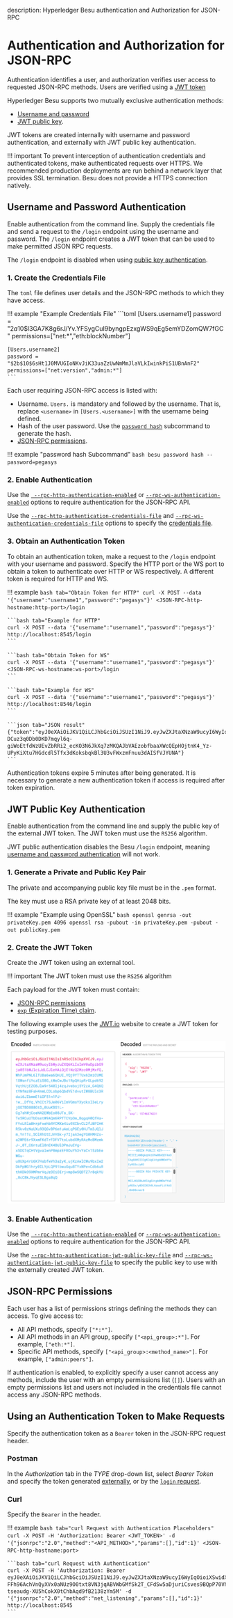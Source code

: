 description: Hyperledger Besu authentication and Authorization for JSON-RPC
<!--- END of page meta data -->

# Authentication and Authorization for JSON-RPC

Authentication identifies a user, and authorization verifies user 
access to requested JSON-RPC methods. Users are verified using a [JWT token](https://jwt.io/introduction/)

Hyperledger Besu supports two mutually exclusive authentication methods:

* [Username and password](#username-and-password-authentication)
* [JWT public key](#jwt-public-key-authentication).

JWT tokens are created internally with username and password authentication, and externally with JWT public key authentication.

!!! important 
    To prevent interception of authentication credentials and authenticated tokens, make authenticated requests over HTTPS. 
    We recommended production deployments are run behind a network layer that provides SSL termination. 
    Besu does not provide a HTTPS connection natively.


## Username and Password Authentication

Enable authentication from the command line. Supply the credentials file and send a request to the `/login` endpoint using the username and password. The `/login` endpoint creates a JWT token that can be used to make permitted JSON RPC requests.

The `/login` endpoint is disabled when using [public key authentication](#jwt-public-key-authentication).

### 1. Create the Credentials File 

The `toml` file defines user details and the JSON-RPC methods to which they have access. 

!!! example "Example Credentials File"
    ```toml
    [Users.username1]
    password = "$2a$10$l3GA7K8g6rJ/Yv.YFSygCuI9byngpEzxgWS9qEg5emYDZomQW7fGC"
    permissions=["net:*","eth:blockNumber"]
    
    [Users.username2]
    password = "$2b$10$6sHt1J0MVUGIoNKvJiK33uaZzUwNmMmJlaVLkIwinkPiS1UBnAnF2"
    permissions=["net:version","admin:*"]
    ```

Each user requiring JSON-RPC access is listed with: 

* Username. `Users.` is mandatory and followed by the username. That is, replace `<username>` in `[Users.<username>]` with the username being defined. 
* Hash of the user password. Use the [`password hash`](../../../Reference/CLI/CLI-Subcommands.md#password) subcommand to generate the hash. 
* [JSON-RPC permissions](#json-rpc-permissions). 

!!! example "password hash Subcommand"
    ```bash
    besu password hash --password=pegasys
    ```
    
    
### 2. Enable Authentication 
 
Use the [` --rpc-http-authentication-enabled`](../../../Reference/CLI/CLI-Syntax.md#rpc-http-authentication-enabled) or 
 [`--rpc-ws-authentication-enabled`](../../../Reference/CLI/CLI-Syntax.md#rpc-ws-authentication-enabled)
 options to require authentication for the JSON-RPC API.
  
Use the [`--rpc-http-authentication-credentials-file`](../../../Reference/CLI/CLI-Syntax.md#rpc-http-authentication-credentials-file)
and [`--rpc-ws-authentication-credentials-file`](../../../Reference/CLI/CLI-Syntax.md#rpc-ws-authentication-credentials-file) 
options to specify the [credentials file](#credentials-file).

### 3. Obtain an Authentication Token 

To obtain an authentication token, make a request to the `/login` endpoint with your username and password. Specify the 
HTTP port or the WS port to obtain a token to authenticate over HTTP or WS respectively. A different token is required 
for HTTP and WS. 

!!! example
    ```bash tab="Obtain Token for HTTP"
    curl -X POST --data '{"username":"username1","password":"pegasys"}' <JSON-RPC-http-hostname:http-port>/login
    ```
    
    ```bash tab="Example for HTTP"
    curl -X POST --data '{"username":"username1","password":"pegasys"}' http://localhost:8545/login
    ```
    
    ```bash tab="Obtain Token for WS"
    curl -X POST --data '{"username":"username1","password":"pegasys"}' <JSON-RPC-ws-hostname:ws-port>/login
    ```
    
    ```bash tab="Example for WS"
    curl -X POST --data '{"username":"username1","password":"pegasys"}' http://localhost:8546/login
    ```
    
    ```json tab="JSON result"
    {"token":"eyJ0eXAiOiJKV1QiLCJhbGciOiJSUzI1NiJ9.eyJwZXJtaXNzaW9ucyI6WyIqOioiXSwidXNlcm5hbWUiOiJ1c2VyMiIsImlhdCI6MTU1MDQ2MDYwNCwiZXhwIjoxNTUwNDYwOTA0fQ.l2Ycqzl_AyvReXBeUSayOlOMS_E8-DCuz3q0Db0DKD7mqyl6q-giWoEtfdWzUEvZbRRi2_ecKO3N6JkXq7zMKQAJbVAEzobfbaaXWcQEpHOjtnK4_Yz-UPyKiXtu7HGdcdl5Tfx3dKoksbqkBl3U3vFWxzmFnuu3dAISfVJYUNA"}
    ``` 

Authentication tokens expire 5 minutes after being generated. It is necessary to generate a new authentication 
token if access is required after token expiration.     

## JWT Public Key Authentication

Enable authentication from the command line and supply the public key of the external JWT token. The JWT token must use the `RS256` algorithm.

JWT public authentication disables the Besu `/login` endpoint, meaning [username and password authentication](username-and-password-authentication) will not work.

### 1. Generate a Private and Public Key Pair

The private and accompanying public key file must be in the `.pem` format.

The key must use a RSA private key of at least 2048 bits.

!!! example "Example using OpenSSL"
    ```bash
    openssl genrsa -out privateKey.pem 4096
    openssl rsa -pubout -in privateKey.pem -pubout -out publicKey.pem
    ```

### 2. Create the JWT Token

Create the JWT token using an external tool. 

!!! important
    The JWT token must use the `RS256` algorithm 

Each payload for the JWT token must contain:

* [JSON-RPC permissions](#json-rpc-permissions)
* [`exp` (Expiration Time) claim](https://tools.ietf.org/html/rfc7519#section-4.1.4). 

The following example uses the [JWT.io](https://jwt.io/) website to create a JWT token for testing purposes.

![Create a JWT token](../../../images/JWT.png)

### 3. Enable Authentication

Use the [` --rpc-http-authentication-enabled`](../../../Reference/CLI/CLI-Syntax.md#rpc-http-authentication-enabled) or 
 [`--rpc-ws-authentication-enabled`](../../../Reference/CLI/CLI-Syntax.md#rpc-ws-authentication-enabled)
 options to require authentication for the JSON-RPC API.
  
Use the [`--rpc-http-authentication-jwt-public-key-file`](../../../Reference/CLI/CLI-Syntax.md#rpc-http-authentication-jwt-public-key-file) and [`--rpc-ws-authentication-jwt-public-key-file`](../../../Reference/CLI/CLI-Syntax.md#rpc-ws-authentication-jwt-public-key-file) to specify the public key to use with the externally created JWT token.
    
## JSON-RPC Permissions 

Each user has a list of permissions strings defining the methods they can access. To give access to: 

* All API methods, specify `["*:*"]`.
* All API methods in an API group, specify `["<api_group>:*"]`. For example, `["eth:*"]`. 
* Specific API methods, specify `["<api_group>:<method_name>"]`. For example, `["admin:peers"]`.

If authentication is enabled, to explicitly specify a user cannot access any methods, include the user with an empty permissions list (`[]`). 
Users with an empty permissions list and users not included in the credentials file cannot access any JSON-RPC
methods. 

## Using an Authentication Token to Make Requests 

Specify the authentication token as a `Bearer` token in the JSON-RPC request header. 

### Postman

In the _Authorization_ tab in the _TYPE_ drop-down list, select *Bearer Token* and specify the token 
generated [externally](#2-create-the-jwt-token), or by the [`login` request](#3-obtain-an-authentication-token). 

### Curl

Specify the `Bearer` in the header. 

!!! example
    ```bash tab="curl Request with Authentication Placeholders"
    curl -X POST -H 'Authorization: Bearer <JWT_TOKEN>' -d '{"jsonrpc":"2.0","method":"<API_METHOD>","params":[],"id":1}' <JSON-RPC-http-hostname:port>
    ```
    
    ```bash tab="curl Request with Authentication"
    curl -X POST -H 'Authorization: Bearer eyJ0eXAiOiJKV1QiLCJhbGciOiJSUzI1NiJ9.eyJwZXJtaXNzaW9ucyI6WyIqOioiXSwidXNlcm5hbWUiOiJ1c2VyMiIsImlhdCI6MTU1MDQ2MTQxNiwiZXhwIjoxNTUwNDYxNzE2fQ.WQ1mqpqzRLHaoL8gOSEZPvnRs_qf6j__7A3Sg8vf9RKvWdNTww_vRJF1gjcVy-FFh96AchVnQyXVx0aNUz9O0txt8VN3jqABVWbGMfSk2T_CFdSw5aDjuriCsves9BQpP70Vhj-tseaudg-XU5hCokX0tChbAqd9fB2138zYm5M' -d '{"jsonrpc":"2.0","method":"net_listening","params":[],"id":1}' http://localhost:8545
    ```